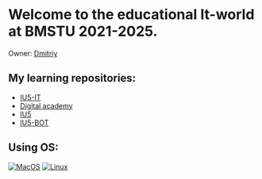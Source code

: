 # Welcome to the educational It-world at BMSTU 2021-2025.
Owner: [Dmitriy](https://github.com/mightyK1ngRichard)


## My learning repositories:
- [IU5-IT](https://github.com/IU5-IT/IU5-IT)
- [Digital academy](https://github.com/IU5-IT/Digital-academy)
- [IU5](https://github.com/DimaPermyakov/IU5)
- [IU5-BOT](https://github.com/IU5-BOT)

## Using OS:
[![MacOS](https://img.shields.io/badge/MacOS-090909?style=flat-square&logo=apple&logoColor=ffffff)]()
[![Linux](https://img.shields.io/badge/Ubuntu-090909?style=flat-square&logo=ubuntu&logoColor=#D2691E)](https://github.com/DimaPermyakov/DimaPermyakov/blob/main/ubuntu.md)
